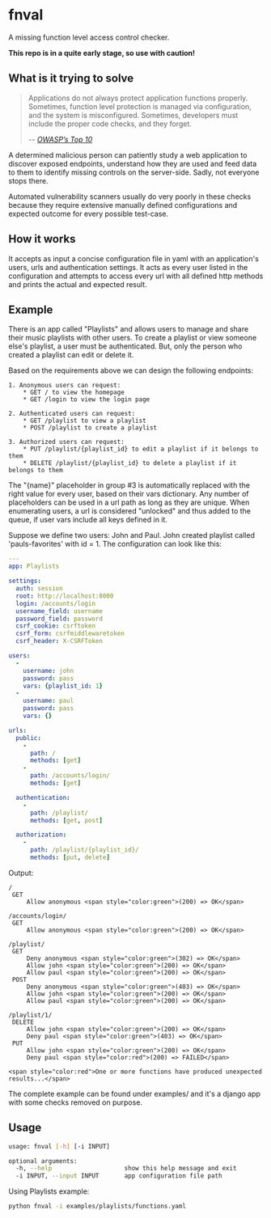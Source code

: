 # fnval
A missing function level access control checker.

**This repo is in a quite early stage, so use with caution!**

## What is it trying to solve
> Applications do not always protect application functions properly. Sometimes, function level protection is managed
via configuration, and the system is misconfigured. Sometimes, developers must include the proper code checks, and
they forget.
>
> -- <cite>[OWASP’s Top 10](https://www.owasp.org/index.php/Top_10_2013-A7-Missing_Function_Level_Access_Control)</cite>

A determined malicious person can patiently study a web application to discover exposed endpoints, understand how
they are used and feed data to them to identify missing controls on the server-side. Sadly, not everyone stops there.

Automated vulnerability scanners usually do very poorly in these checks because they require extensive manually defined
configurations and expected outcome for every possible test-case.

## How it works
It accepts as input a concise configuration file in yaml with an application's users, urls and authentication settings.
It acts as every user listed in the configuration and attempts to access every url with all defined http methods and
prints the actual and expected result.

## Example
There is an app called "Playlists" and allows users to manage and share their music playlists with other users. To 
create a playlist or view someone else's playlist, a user must be authenticated. But, only the person who created a
playlist can edit or delete it.

Based on the requirements above we can design the following endpoints:

    1. Anonymous users can request:
        * GET / to view the homepage
        * GET /login to view the login page
    
    2. Authenticated users can request:
        * GET /playlist to view a playlist
        * POST /playlist to create a playlist
    
    3. Authorized users can request:
        * PUT /playlist/{playlist_id} to edit a playlist if it belongs to them
        * DELETE /playlist/{playlist_id} to delete a playlist if it belongs to them

The "{name}" placeholder in group #3 is automatically replaced with the right value for every user, based on their vars
dictionary. Any number of placeholders can be used in a url path as long as they are unique. When enumerating users, a
url is considered "unlocked" and thus added to the queue, if user vars include all keys defined in it.

Suppose we define two users: John and Paul. John created playlist called 'pauls-favorites' with id = 1. The
configuration can look like this:

```yaml
---
app: Playlists

settings:
  auth: session
  root: http://localhost:8000
  login: /accounts/login
  username_field: username
  password_field: password
  csrf_cookie: csrftoken
  csrf_form: csrfmiddlewaretoken
  csrf_header: X-CSRFToken

users:
  -
    username: john
    password: pass
    vars: {playlist_id: 1}
  -
    username: paul
    password: pass
    vars: {}

urls:
  public:
    -
      path: /
      methods: [get]
    -
      path: /accounts/login/
      methods: [get]

  authentication:
    -
      path: /playlist/
      methods: [get, post]

  authorization:
    -
      path: /playlist/{playlist_id}/
      methods: [put, delete]
```

Output:

```
/
 GET
     Allow anonymous <span style="color:green">(200) => OK</span>

/accounts/login/
 GET
     Allow anonymous <span style="color:green">(200) => OK</span>

/playlist/
 GET
     Deny anonymous <span style="color:green">(302) => OK</span>
     Allow john <span style="color:green">(200) => OK</span>
     Allow paul <span style="color:green">(200) => OK</span>
 POST
     Deny anonymous <span style="color:green">(403) => OK</span>
     Allow john <span style="color:green">(200) => OK</span>
     Allow paul <span style="color:green">(200) => OK</span>

/playlist/1/
 DELETE
     Allow john <span style="color:green">(200) => OK</span>
     Deny paul <span style="color:green">(403) => OK</span>
 PUT
     Allow john <span style="color:green">(200) => OK</span>
     Deny paul <span style="color:red">(200) => FAILED</span>

<span style="color:red">One or more functions have produced unexpected results...</span>
```

The complete example can be found under examples/ and it's a django app with some checks removed on purpose.

## Usage
```bash
usage: fnval [-h] [-i INPUT]

optional arguments:
  -h, --help                    show this help message and exit
  -i INPUT, --input INPUT       app configuration file path
```

Using Playlists example:
```bash
python fnval -i examples/playlists/functions.yaml
```